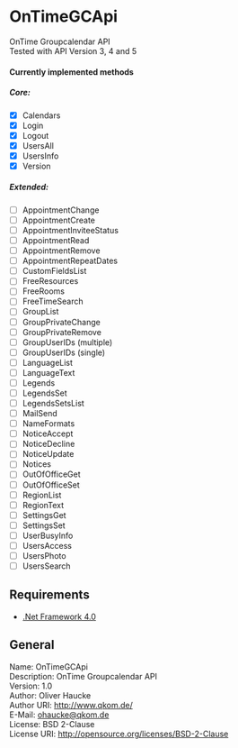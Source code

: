 # OnTimeGCApi
OnTime Groupcalendar API  
Tested with API Version 3, 4 and 5  

#### Currently implemented methods  
##### Core:
* [x] Calendars
* [X] Login
* [X] Logout
* [X] UsersAll
* [X] UsersInfo
* [X] Version

##### Extended:
* [ ] AppointmentChange
* [ ] AppointmentCreate
* [ ] AppointmentInviteeStatus
* [ ] AppointmentRead
* [ ] AppointmentRemove
* [ ] AppointmentRepeatDates
* [ ] CustomFieldsList
* [ ] FreeResources
* [ ] FreeRooms
* [ ] FreeTimeSearch
* [ ] GroupList
* [ ] GroupPrivateChange
* [ ] GroupPrivateRemove
* [ ] GroupUserIDs (multiple)
* [ ] GroupUserIDs (single)
* [ ] LanguageList
* [ ] LanguageText
* [ ] Legends
* [ ] LegendsSet
* [ ] LegendsSetsList
* [ ] MailSend
* [ ] NameFormats
* [ ] NoticeAccept
* [ ] NoticeDecline
* [ ] NoticeUpdate
* [ ] Notices
* [ ] OutOfOfficeGet
* [ ] OutOfOfficeSet
* [ ] RegionList
* [ ] RegionText
* [ ] SettingsGet
* [ ] SettingsSet
* [ ] UserBusyInfo
* [ ] UsersAccess
* [ ] UsersPhoto
* [ ] UsersSearch

## Requirements
* [.Net Framework 4.0](http://www.microsoft.com/de-de/download/details.aspx?id=17718)

## General
Name: OnTimeGCApi  
Description: OnTime Groupcalendar API  
Version: 1.0  
Author: Oliver Haucke  
Author URI: http://www.qkom.de/  
E-Mail: ohaucke@qkom.de  
License: BSD 2-Clause  
License URI: http://opensource.org/licenses/BSD-2-Clause
